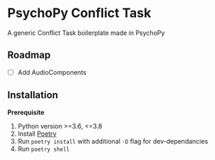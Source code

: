 # PsychoPy Conflict Task
A generic Conflict Task boilerplate made in PsychoPy


## Roadmap
- [ ] Add AudioComponents

## Installation
**Prerequisite**
1. Python version >=3.6, <=3.8
2. Install [Poetry](https://python-poetry.org/)
3. Run `poetry install` with additional `-D` flag for dev-dependancies
4. Run `poetry shell`